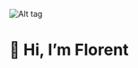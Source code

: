 ![Alt tag](https://github.com/LamacheFlorent/LamacheFlorent/assets/127777988/b2cc6e1d-2013-4dec-9593-908a6b4e0a22)

# 👋 Hi, I’m Florent
<!-- - 👀 I’m interested in ...
- 🌱 I’m currently learning ...
- 💞️ I’m looking to collaborate on ...
- 📫 How to reach me ... -->

<!---
LamacheFlorent/LamacheFlorent is a ✨ special ✨ repository because its `README.md` (this file) appears on your GitHub profile.
You can click the Preview link to take a look at your changes.
--->


